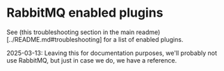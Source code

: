 # RabbitMQ enabled plugins

See (this troubleshooting section in the main readme)[../README.md#troubleshooting] for a list of enabled plugins.

2025-03-13: Leaving this for documentation purposes, we'll probably not use RabbitMQ, but just in case we do, we have a reference.
```
